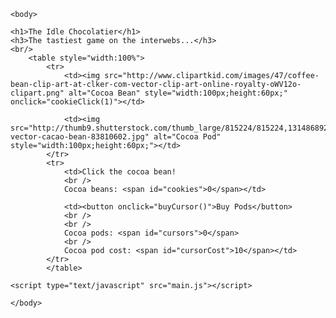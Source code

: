 <html>
	<head>
		<link rel="stylesheet" type="text/css" href="interface.css" />
	</head>
	
	<body>
		
	<h1>The Idle Chocolatier</h1>
	<h3>The tastiest game on the interwebs...</h3>
	<br/>
		<table style="width:100%">
			<tr>
				<td><img src="http://www.clipartkid.com/images/47/coffee-bean-clip-art-at-clker-com-vector-clip-art-online-royalty-oWV12o-clipart.png" alt="Cocoa Bean" style="width:100px;height:60px;" onclick="cookieClick(1)"></td>
				
				<td><img src="http://thumb9.shutterstock.com/thumb_large/815224/815224,1314868922,6/stock-vector-cacao-bean-83810602.jpg" alt="Cocoa Pod" style="width:100px;height:60px;"></td>
			</tr>
			<tr>
				<td>Click the cocoa bean!
				<br />
				Cocoa beans: <span id="cookies">0</span></td>
				
				<td><button onclick="buyCursor()">Buy Pods</button>
				<br />
				<br />
				Cocoa pods: <span id="cursors">0</span>
				<br />
				Cocoa pod cost: <span id="cursorCost">10</span></td>
			</tr>
			</table>
		
	<script type="text/javascript" src="main.js"></script>
	
	</body>
</html>
